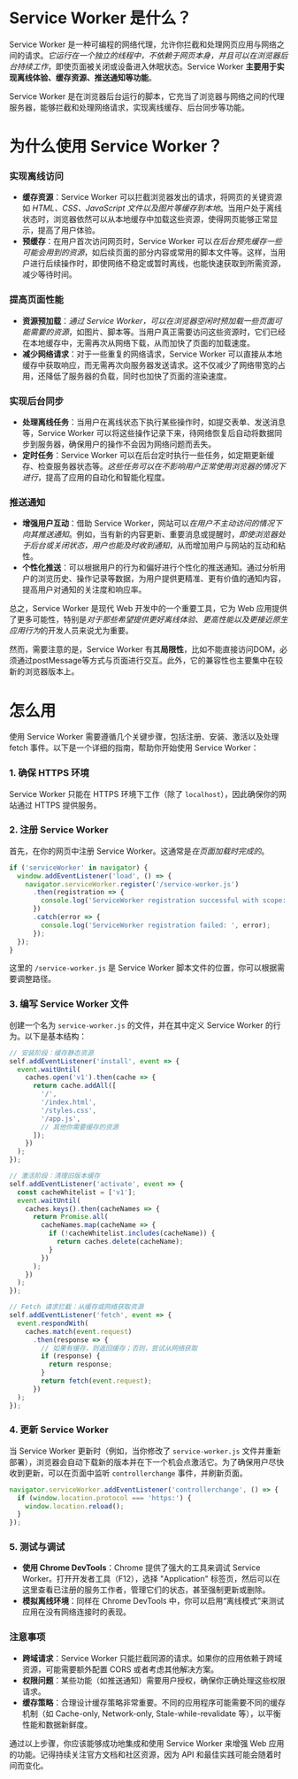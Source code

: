 # Service Worker 是什么？

Service Worker 是一种可编程的网络代理，允许你拦截和处理网页应用与网络之间的请求。*它运行在一个独立的线程中，不依赖于网页本身，并且可以在浏览器后台持续工作*，即使页面被关闭或设备进入休眠状态。Service Worker **主要用于实现离线体验、缓存资源、推送通知等功能**。

Service Worker 是在浏览器后台运行的脚本，它充当了浏览器与网络之间的代理服务器，能够拦截和处理网络请求，实现离线缓存、后台同步等功能。

# 为什么使用 Service Worker？
### 实现离线访问

- **缓存资源**：Service Worker 可以拦截浏览器发出的请求，将网页的关键资源如 *HTML、CSS、JavaScript 文件以及图片等缓存到本地*。当用户处于离线状态时，浏览器依然可以从本地缓存中加载这些资源，使得网页能够正常显示，提高了用户体验。
- **预缓存**：在用户首次访问网页时，Service Worker 可以*在后台预先缓存一些可能会用到的资源*，如后续页面的部分内容或常用的脚本文件等。这样，当用户进行后续操作时，即使网络不稳定或暂时离线，也能快速获取到所需资源，减少等待时间。

### 提高页面性能

- **资源预加载**：*通过 Service Worker，可以在浏览器空闲时预加载一些页面可能需要的资源*，如图片、脚本等。当用户真正需要访问这些资源时，它们已经在本地缓存中，无需再次从网络下载，从而加快了页面的加载速度。
- **减少网络请求**：对于一些重复的网络请求，Service Worker 可以直接从本地缓存中获取响应，而无需再次向服务器发送请求。这不仅减少了网络带宽的占用，还降低了服务器的负载，同时也加快了页面的渲染速度。

### 实现后台同步

- **处理离线任务**：当用户在离线状态下执行某些操作时，如提交表单、发送消息等，Service Worker 可以将这些操作记录下来，待网络恢复后自动将数据同步到服务器，确保用户的操作不会因为网络问题而丢失。
- **定时任务**：Service Worker 可以在后台定时执行一些任务，如定期更新缓存、检查服务器状态等。*这些任务可以在不影响用户正常使用浏览器的情况下进行*，提高了应用的自动化和智能化程度。

### 推送通知

- **增强用户互动**：借助 Service Worker，网站可以*在用户不主动访问的情况下向其推送通知*。例如，当有新的内容更新、重要消息或提醒时，*即使浏览器处于后台或关闭状态，用户也能及时收到通知*，从而增加用户与网站的互动和粘性。
- **个性化推送**：可以根据用户的行为和偏好进行个性化的推送通知。通过分析用户的浏览历史、操作记录等数据，为用户提供更精准、更有价值的通知内容，提高用户对通知的关注度和响应率。

总之，Service Worker 是现代 Web 开发中的一个重要工具，它为 Web 应用提供了更多可能性，特别是*对于那些希望提供更好离线体验、更高性能以及更接近原生应用行为*的开发人员来说尤为重要。

然而，需要注意的是，Service Worker 有其**局限性**，比如不能直接访问DOM，必须通过postMessage等方式与页面进行交互。此外，它的兼容性也主要集中在较新的浏览器版本上。


# 怎么用
使用 Service Worker 需要遵循几个关键步骤，包括注册、安装、激活以及处理 fetch 事件。以下是一个详细的指南，帮助你开始使用 Service Worker：

### 1. 确保 HTTPS 环境

Service Worker 只能在 HTTPS 环境下工作（除了 `localhost`），因此确保你的网站通过 HTTPS 提供服务。

### 2. 注册 Service Worker

首先，在你的网页中注册 Service Worker。这通常是*在页面加载时完成的*。

```javascript
if ('serviceWorker' in navigator) {
  window.addEventListener('load', () => {
    navigator.serviceWorker.register('/service-worker.js')
      .then(registration => {
        console.log('ServiceWorker registration successful with scope: ', registration.scope);
      })
      .catch(error => {
        console.log('ServiceWorker registration failed: ', error);
      });
  });
}
```

这里的 `/service-worker.js` 是 Service Worker 脚本文件的位置，你可以根据需要调整路径。

### 3. 编写 Service Worker 文件

创建一个名为 `service-worker.js` 的文件，并在其中定义 Service Worker 的行为。以下是基本结构：

```javascript
// 安装阶段：缓存静态资源
self.addEventListener('install', event => {
  event.waitUntil(
    caches.open('v1').then(cache => {
      return cache.addAll([
        '/',
        '/index.html',
        '/styles.css',
        '/app.js',
        // 其他你需要缓存的资源
      ]);
    })
  );
});

// 激活阶段：清理旧版本缓存
self.addEventListener('activate', event => {
  const cacheWhitelist = ['v1'];
  event.waitUntil(
    caches.keys().then(cacheNames => {
      return Promise.all(
        cacheNames.map(cacheName => {
          if (!cacheWhitelist.includes(cacheName)) {
            return caches.delete(cacheName);
          }
        })
      );
    })
  );
});

// Fetch 请求拦截：从缓存或网络获取资源
self.addEventListener('fetch', event => {
  event.respondWith(
    caches.match(event.request)
      .then(response => {
        // 如果有缓存，则返回缓存；否则，尝试从网络获取
        if (response) {
          return response;
        }
        return fetch(event.request);
      })
  );
});
```

### 4. 更新 Service Worker

当 Service Worker 更新时（例如，当你修改了 `service-worker.js` 文件并重新部署），浏览器会自动下载新的版本并在下一个机会点激活它。为了确保用户尽快收到更新，可以在页面中监听 `controllerchange` 事件，并刷新页面。

```javascript
navigator.serviceWorker.addEventListener('controllerchange', () => {
  if (window.location.protocol === 'https:') {
    window.location.reload();
  }
});
```

### 5. 测试与调试

- **使用 Chrome DevTools**：Chrome 提供了强大的工具来调试 Service Worker。打开开发者工具（F12），选择 "Application" 标签页，然后可以在这里查看已注册的服务工作者，管理它们的状态，甚至强制更新或删除。
- **模拟离线环境**：同样在 Chrome DevTools 中，你可以启用“离线模式”来测试应用在没有网络连接时的表现。

### 注意事项

- **跨域请求**：Service Worker 只能拦截同源的请求。如果你的应用依赖于跨域资源，可能需要额外配置 CORS 或者考虑其他解决方案。
- **权限问题**：某些功能（如推送通知）需要用户授权，确保你正确处理这些权限请求。
- **缓存策略**：合理设计缓存策略非常重要。不同的应用程序可能需要不同的缓存机制（如 Cache-only, Network-only, Stale-while-revalidate 等），以平衡性能和数据新鲜度。

通过以上步骤，你应该能够成功地集成和使用 Service Worker 来增强 Web 应用的功能。记得持续关注官方文档和社区资源，因为 API 和最佳实践可能会随着时间而变化。